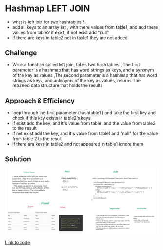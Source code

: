 # Hashmap LEFT JOIN
<!-- Short summary or background information -->
* what is left join for two hashtables ?
* add all keys to an array list , with there values from table1, and add there values from table2 if exixt, if not exist add "null"
* if there are keys in table2 not in table1 they are not added


## Challenge
<!-- Description of the challenge -->
* Write a function called left join, takes two hashTables , The first parameter is a hashmap that has word strings as keys, and a synonym of the key as values
  ,The second parameter is a hashmap that has word strings as keys, and antonyms of the key as values, returns The returned data structure that holds the results


## Approach & Efficiency
<!-- What approach did you take? Why? What is the Big O space/time for this approach? -->
* loop through the first parameter (hashtable1 ) and take the first key and check if this key exists in table2's keys
* if exist add the key, and it's value from table1 and the value from table2 to the result
* if not exist add the key, and it's value from table1 and "null" for the value from table 2 to the result 
* if there ara keys in table2 and not appeared in table1 ignore them

## Solution
<!-- Embedded whiteboard image -->
![left join](../assets/leftjoin.jpg)




[Link to code](app/src/main/java/leftjoin/LeftJoin.java)
